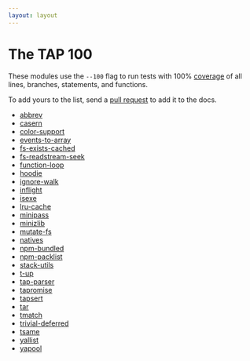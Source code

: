 ```yaml
---
layout: layout
---
```


# The TAP 100

These modules use the `--100` flag to run tests with 100%
[coverage](/coverage/) of all lines, branches, statements, and
functions.

To add yours to the list, send a [pull
request](https://github.com/tapjs/node-tap/blob/gh-pages/100/index.md)
to add it to the docs.

* [abbrev](https://www.npmjs.com/package/abbrev)
* [casern](https://www.npmjs.com/package/casern)
* [color-support](https://www.npmjs.com/package/color-support)
* [events-to-array](https://www.npmjs.com/package/events-to-array)
* [fs-exists-cached](https://www.npmjs.com/package/fs-exists-cached)
* [fs-readstream-seek](https://www.npmjs.com/package/fs-readstream-seek)
* [function-loop](https://www.npmjs.com/package/function-loop)
* [hoodie](https://www.npmjs.com/package/hoodie)
* [ignore-walk](https://www.npmjs.com/package/ignore-walk)
* [inflight](https://www.npmjs.com/package/inflight)
* [isexe](https://www.npmjs.com/package/isexe)
* [lru-cache](https://www.npmjs.com/package/lru-cache)
* [minipass](https://www.npmjs.com/package/minipass)
* [minizlib](https://www.npmjs.com/package/minizlib)
* [mutate-fs](https://www.npmjs.com/package/mutate-fs)
* [natives](https://www.npmjs.com/package/natives)
* [npm-bundled](https://www.npmjs.com/package/npm-bundled)
* [npm-packlist](https://www.npmjs.com/package/npm-packlist)
* [stack-utils](https://www.npmjs.com/package/stack-utils)
* [t-up](https://www.npmjs.com/package/t-up)
* [tap-parser](https://www.npmjs.com/package/tap-parser)
* [tapromise](https://www.npmjs.com/package/tapromise)
* [tapsert](https://www.npmjs.com/package/tapsert)
* [tar](https://www.npmjs.com/package/tar)
* [tmatch](https://www.npmjs.com/package/tmatch)
* [trivial-deferred](https://www.npmjs.com/package/trivial-deferred)
* [tsame](https://www.npmjs.com/package/tsame)
* [yallist](https://www.npmjs.com/package/yallist)
* [yapool](https://www.npmjs.com/package/yapool)
